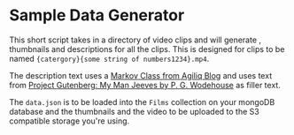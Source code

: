 # Sample Data Generator

This short script takes in a directory of video clips and will generate , thumbnails and descriptions
for all the clips. This is designed for clips to be named `{catergory}{some string of numbers1234}.mp4`.

The description text uses a [Markov Class from 
Agiliq Blog](https://www.agiliq.com/blog/2009/06/generating-pseudo-random-text-with-markov-chains-u/) and uses text from
[Project Gutenberg: My Man Jeeves by P. G. Wodehouse](https://www.gutenberg.org/ebooks/8164) as filler text.

The `data.json` is to be loaded into the `Films` collection on your mongoDB database and the thumbnails and the video to
be uploaded to the S3 compatible storage you're using.